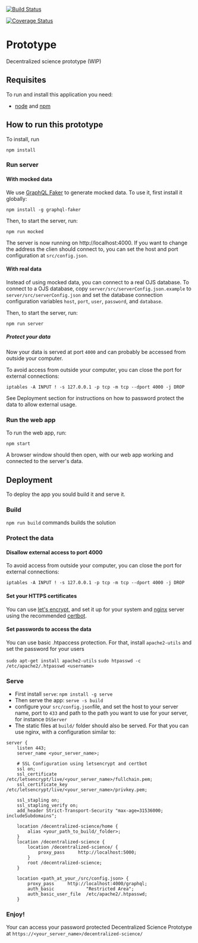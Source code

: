 [![Build Status](https://travis-ci.org/DecentralizedScience/Prototype.png?branch=master)](https://travis-ci.org/DecentralizedScience/Prototype/)

[![Coverage Status](https://coveralls.io/repos/github/DecentralizedScience/Prototype/badge.svg?branch=master)](https://coveralls.io/github/DecentralizedScience/Prototype?branch=master)

# Prototype
Decentralized science prototype (WIP)

## Requisites

To run and install this application you need:

* [node](https://nodejs.org) and [npm](https://www.npmjs.com/)

## How to run this prototype

To install, run

```
npm install
```

### Run server

#### With mocked data

We use [GraphQL Faker](https://github.com/APIs-guru/graphql-faker) to generate mocked data. To use it, first install it globally:

```
npm install -g graphql-faker
```

Then, to start the server, run:

```
npm run mocked
```

The server is now running on http://localhost:4000. If you want to change the address the clien should connect to, you can set the host and port configuration at `src/config.json`.


#### With real data

Instead of using mocked data, you can connect to a real OJS database. To connect to a OJS database, copy `server/src/serverConfig.json.example` to `server/src/serverConfig.json` and set the database connection configuration variables `host`, `port`, `user`, `password`, and `database`.

Then, to start the server, run:

```
npm run server
```

##### Protect your data
Now your data is served at port `4000` and can probably be accessed from outside your computer.

To avoid access from outside your computer, you can close the port for external connections:

```
iptables -A INPUT ! -s 127.0.0.1 -p tcp -m tcp --dport 4000 -j DROP
```

See Deployment section for instructions on how to password protect the data to allow external usage.

### Run the web app

To run the web app, run:

```
npm start
```

A browser window should then open, with our web app working and connected to the server's data.

## Deployment

To deploy the app you sould build it and serve it.

### Build
`npm run build` commands builds the solution

### Protect the data
#### Disallow external access to port 4000
To avoid access from outside your computer, you can close the port for external connections:

```
iptables -A INPUT ! -s 127.0.0.1 -p tcp -m tcp --dport 4000 -j DROP
```

#### Set your HTTPS certificates
You can use [let's encrypt](https://letsencrypt.org/), and set it up for your system and [nginx](nginx.org) server using the recommended [certbot](https://certbot.eff.org/).

#### Set passwords to access the data
You can use basic .htpaccess protection. For that, install `apache2-utils` and set the password for your users

`sudo apt-get install apache2-utils`
`sudo htpasswd -c /etc/apache2/.htpasswd <username>`

### Serve
- First install `serve`: `npm install -g serve`
- Then serve the app: `serve -s build`
- configure your `src/config.json`file, and set the host to your server name, port to `433` and path to the path you want to use for your server, for instance `DSServer`
- The static files at `build/` folder should also be served. For that you can use nginx, with a configuration similar to:

```
server {
    listen 443;
    server_name <your_server_name>;

    # SSL Configuration using letsencrypt and certbot
    ssl on;
    ssl_certificate /etc/letsencrypt/live/<your_server_name>/fullchain.pem;
    ssl_certificate_key /etc/letsencrypt/live/<your_server_name>/privkey.pem;

    ssl_stapling on;
    ssl_stapling_verify on;
    add_header Strict-Transport-Security "max-age=31536000; includeSubdomains";

    location /decentralized-science/home {
        alias <your_path_to_build/_folder>;
    }
    location /decentralized-science {
        location /decentralized-science/ {
            proxy_pass     http://localhost:5000;
        }
        root /decentralized-science;
    }

    location <path_at_your_/src/config.json> {
        proxy_pass     http://localhost:4000/graphql;
        auth_basic            "Restricted Area";
        auth_basic_user_file  /etc/apache2/.htpasswd;
    }
```

### Enjoy!

Your can access your password protected Decentralized Science Prototype at `https://<your_server_name>/decentralized-science/`
